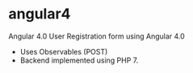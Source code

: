 # angular4
Angular 4.0
User Registration form using Angular 4.0
  - Uses Observables (POST)
  - Backend implemented using PHP 7.
